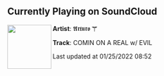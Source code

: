 ## Currently Playing on SoundCloud

[<img align="left" width="100" src="https://i1.sndcdn.com/artworks-3xnqP4ApaeybKbxz-WO1CXA-t500x500.jpg">](https://soundcloud.com/arturo999/comin-on-a-real-w-evil-2)

**Artist**: 𝕬𝖗𝖙𝖚𝖗𝖔 ☤ 

**Track**: COMIN ON A REAL w/ EVIL

Last updated at 01/25/2022 08:52
